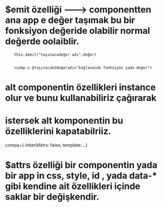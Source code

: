 # $emit özelliği ---> componentten ana app e değer taşımak bu bir fonksiyon değeride olabilir normal değerde oolaiblir.

        this.$emit("taşınacadeğer adı",değer)


        <comp-a @taşınacakddeğeradı="bağlanacak fonksiyon yada değer">

# alt componentin özellikleri instance olur ve bunu kullanabiliriz çağırarak

# istersek alt komponentin bu özelliklerini kapatabilriiz.

compa={
inheritAttrs: false,
template:...}

# $attrs özelliği bir componentin yada bir app in css, style, id , yada data-\* gibi kendine ait özellikleri içinde saklar bir değişkendir.
